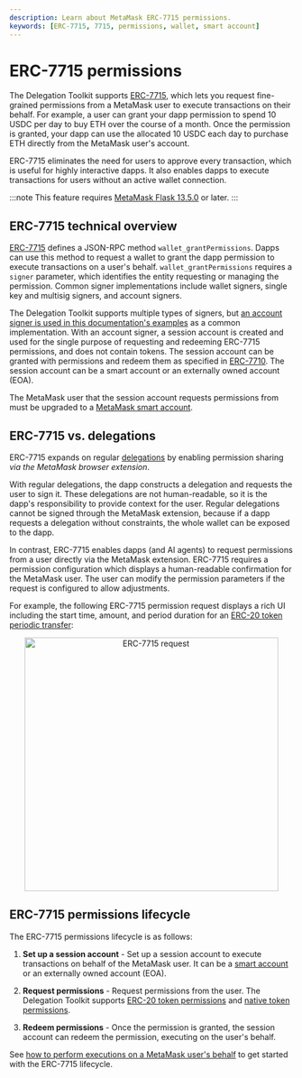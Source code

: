 ```yaml
---
description: Learn about MetaMask ERC-7715 permissions.
keywords: [ERC-7715, 7715, permissions, wallet, smart account]
---
```


# ERC-7715 permissions

The Delegation Toolkit supports [ERC-7715](https://eips.ethereum.org/EIPS/eip-7715), which lets you request fine-grained permissions from a MetaMask user to execute transactions on their behalf.
For example, a user can grant your dapp permission to spend 10 USDC per day to buy ETH over the course of a month.
Once the permission is granted, your dapp can use the allocated 10 USDC each day to purchase ETH directly from the MetaMask user's account.

ERC-7715 eliminates the need for users to approve every transaction, which is useful for highly interactive dapps.
It also enables dapps to execute transactions for users without an active wallet connection.

:::note
This feature requires [MetaMask Flask 13.5.0](/snaps/get-started/install-flask) or later.
:::

## ERC-7715 technical overview

[ERC-7715](https://eips.ethereum.org/EIPS/eip-7715) defines a JSON-RPC method `wallet_grantPermissions`. 
Dapps can use this method to request a wallet to grant the dapp permission to execute transactions on a user's behalf.
`wallet_grantPermissions` requires a `signer` parameter, which identifies the entity requesting or managing the permission.
Common signer implementations include wallet signers, single key and multisig signers, and account signers.

The Delegation Toolkit supports multiple types of signers, but [an account signer is used in this documentation's examples](../guides/erc7715/execute-on-metamask-users-behalf.md) as a common implementation.
With an account signer, a session account is created and used for the single purpose of requesting and redeeming ERC-7715 permissions, and does not contain tokens.
The session account can be granted with permissions and redeem them as specified in [ERC-7710](https://eips.ethereum.org/EIPS/eip-7710).
The session account can be a smart account or an externally owned account (EOA).

The MetaMask user that the session account requests permissions from must be upgraded to a [MetaMask smart account](smart-accounts.md).

## ERC-7715 vs. delegations

ERC-7715 expands on regular [delegations](delegation/index.md) by enabling permission sharing *via the MetaMask browser extension*.

With regular delegations, the dapp constructs a delegation and requests the user to sign it.
These delegations are not human-readable, so it is the dapp's responsibility to provide context for the user.
Regular delegations cannot be signed through the MetaMask extension, because if a dapp requests a delegation without constraints, the whole wallet can be exposed to the dapp.

In contrast, ERC-7715 enables dapps (and AI agents) to request permissions from a user directly via the MetaMask extension.
ERC-7715 requires a permission configuration which displays a human-readable confirmation for the MetaMask user.
The user can modify the permission parameters if the request is configured to allow adjustments.

For example, the following ERC-7715 permission request displays a rich UI including the start time, amount, and period duration for an [ERC-20 token periodic transfer](../guides/erc7715/use-permissions/erc20-token.md#erc-20-periodic-permission):

<p align="center">
<img src={require("../assets/erc7715-request.png").default} alt="ERC-7715 request" width="450px" class="appScreen" />
</p>

## ERC-7715 permissions lifecycle

The ERC-7715 permissions lifecycle is as follows:

1. **Set up a session account** - Set up a session account to execute transactions on behalf of the MetaMask user.
  It can be a [smart account](smart-accounts.md) or an externally owned account (EOA).

2. **Request permissions** - Request permissions from the user.
  The Delegation Toolkit supports [ERC-20 token permissions](../guides/erc7715/use-permissions/erc20-token.md) and
  [native token permissions](../guides/erc7715/use-permissions/native-token.md).

4. **Redeem permissions** - Once the permission is granted, the session account can redeem the permission, executing on the user's behalf.

See [how to perform executions on a MetaMask user's behalf](../guides/erc7715/execute-on-metamask-users-behalf.md) to get started with the ERC-7715 lifecycle.
